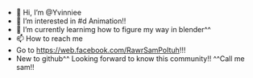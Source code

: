 - 👋 Hi, I’m @Yvinniee
- 👀 I’m interested in #d Animation!!
- 🌱 I’m currently learnimg how to figure my way in blender^^
- 📫 How to reach me 
- Go to https://web.facebook.com/RawrSamPoItuh!!!
- New to github^^
Looking forward to know this community!!
^^Call me sam!!
